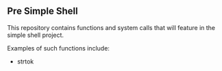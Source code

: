 ## Pre Simple Shell

This repository contains functions and system calls that will feature in the simple shell project.

Examples of such functions include:
 - strtok
